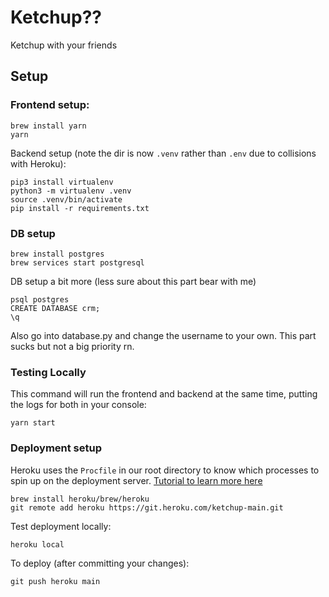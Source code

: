 # Ketchup??

Ketchup with your friends

## Setup

### Frontend setup:

```
brew install yarn
yarn
```

Backend setup (note the dir is now `.venv` rather than `.env` due to collisions with Heroku):

```
pip3 install virtualenv
python3 -m virtualenv .venv
source .venv/bin/activate
pip install -r requirements.txt
```

### DB setup

```
brew install postgres
brew services start postgresql
```

DB setup a bit more (less sure about this part bear with me)

```
psql postgres
CREATE DATABASE crm;
\q
```

Also go into database.py and change the username to your own. This part sucks but not a big priority rn.

### Testing Locally

This command will run the frontend and backend at the same time, putting the logs for both in your console:

```
yarn start
```

### Deployment setup

Heroku uses the `Procfile` in our root directory to know which processes to spin up on the deployment server. [Tutorial to learn more here](https://devcenter.heroku.com/articles/getting-started-with-python)
```
brew install heroku/brew/heroku
git remote add heroku https://git.heroku.com/ketchup-main.git
```

Test deployment locally:
```
heroku local
```

To deploy (after committing your changes):
```
git push heroku main
```